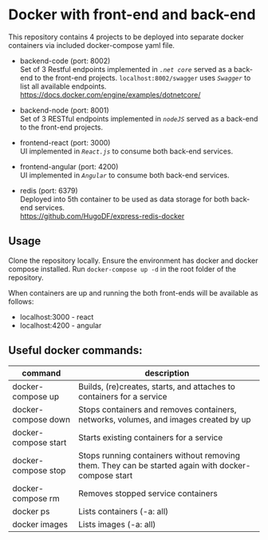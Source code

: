 
# Docker with front-end and back-end
This repository contains 4 projects to be deployed into separate docker containers via included docker-compose yaml file.


* backend-code (port: 8002)  
Set of 3 Restful endpoints implemented in *`.net core`* served as a back-end to the front-end projects.
`localhost:8002/swagger` uses *`Swagger`* to list all available endpoints.  
 https://docs.docker.com/engine/examples/dotnetcore/

* backend-node (port: 8001)  
Set of 3 RESTful endpoints implemented in *`nodeJS`* served as a back-end to the front-end projects.

* frontend-react (port: 3000)  
UI implemented in *`React.js`* to consume both back-end services.

* frontend-angular (port: 4200)  
UI implemented in *`Angular`* to consume both back-end services.

* redis (port: 6379)  
Deployed into 5th container to be used as data storage for both back-end services.  
https://github.com/HugoDF/express-redis-docker

## Usage

Clone the repository locally. Ensure the environment has docker and docker compose installed.
Run `docker-compose up -d` in the root folder of the repository.

When containers are up and running the both front-ends will be available as follows:  
- localhost:3000 - react  
- localhost:4200 - angular

## Useful docker commands:
| command | description |
| ------ | ------ |
| docker-compose up | Builds, (re)creates, starts, and attaches to containers for a service |
|  docker-compose down | Stops containers and removes containers, networks, volumes, and images created by up |
|  docker-compose start | Starts existing containers for a service |
|  docker-compose stop | Stops running containers without removing them. They can be started again with docker-compose start |
|  docker-compose rm | Removes stopped service containers |
|  docker ps | Lists containers (-a: all) |
|  docker images | Lists images (-a: all) |

